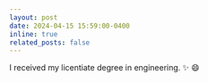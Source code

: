 ```yaml
---
layout: post
date: 2024-04-15 15:59:00-0400
inline: true
related_posts: false
---
```


I received my licentiate degree in engineering. :sparkles: :smile:
